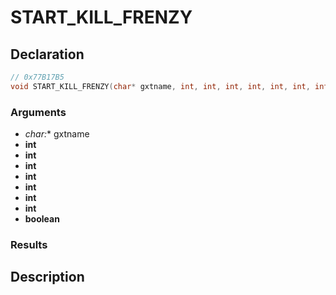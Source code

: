 # START_KILL_FRENZY

## Declaration
```cpp
// 0x77B17B5
void START_KILL_FRENZY(char* gxtname, int, int, int, int, int, int, int, boolean);
```

### Arguments
- **char*:** gxtname
- **int**
- **int**
- **int**
- **int**
- **int**
- **int**
- **int**
- **boolean**

### Results

## Description
